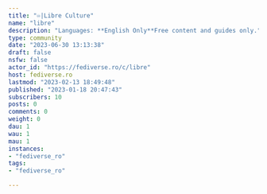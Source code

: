 ```yaml
---
title: "♾️|Libre Culture" 
name: "libre"
description: "Languages: **English Only**Free content and guides only."
type: community
date: "2023-06-30 13:13:38"
draft: false
nsfw: false
actor_id: "https://fediverse.ro/c/libre"
host: fediverse.ro
lastmod: "2023-02-13 18:49:48"
published: "2023-01-18 20:47:43"
subscribers: 10
posts: 0
comments: 0
weight: 0
dau: 1
wau: 1
mau: 1
instances:
- "fediverse_ro"
tags: 
- "fediverse_ro"

---
```

